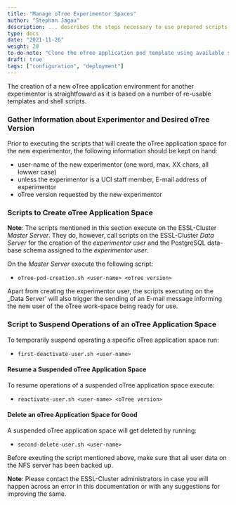 ```yaml
---
title: "Manage oTree Experimentor Spaces"
author: "Stephan Jagau"
description: ... describes the steps necessary to use prepared scripts for the creation, suspension, and deletion of an oTree experimentor application space.
type: docs
date: "2021-11-26"
weight: 20
to-do-note: "Clone the oTree application pod template using available scripts"
draft: true
tags: ["configuration", "deployment"]
---
```

The creation of a new oTree application environment for another experimentor is straightfoward as it is based on a number of re-usable templates and shell scripts.

### Gather Information about Experimentor and Desired oTree Version
Prior to executing the scripts that will create the oTree application space for the new experimentor, the following information should be kept on hand:
* user-name of the new experimentor (one word, max. XX chars, all lowwer case)
* unless the experimentor is a UCI staff member, E-mail address of experimentor
* oTree version requested by the new experimentor

### Scripts to Create oTree Application Space
**Note**: The scripts mentioned in this section execute on the ESSL-Cluster _Master Server_. They do, however, call scripts on the ESSL-Cluster _Data Server_ for the creation of the _experimentor user_ and the PostgreSQL data-base schema assigned to the _experimentor user_.

On the _Master Server_ execute the following script:
* `oTree-pod-creation.sh <user-name> <oTree version>`

Apart from creating the experimentor user, the scripts executing on the _Data Server' will also trigger the sending of an E-mail message informing the new user of the oTree work-space being ready for use.

### Script to Suspend Operations of an oTree Application Space
To temporarily suspend operating a specific oTree application space run:
* `first-deactivate-user.sh <user-name>`

#### Resume a Suspended oTree Application Space
To resume operations of a suspended oTree application space execute:
* `reactivate-user.sh <user-name> <oTree version>`

#### Delete an oTree Application Space for Good
A suspended oTree application space will get deleted by running:
* `second-delete-user.sh <user-name>`

Before exeuting the script mentioned above, make sure that all user data on the NFS server has been backed up.

**Note**: Please contact the ESSL-Cluster administrators in case you will happen across an error in this documentation or with any suggestions for improving the same.